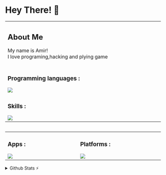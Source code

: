 # Hey There! 👋

<table>
	 <td width="1200px">
	 <h2>About Me</h2>
	        My name is Amir!<br>
		    I love programing,hacking and plying game<br>
 </p>



 </td>
	<tr>
	<td width="1200px">
	<h3>Programming languages :</h3>
	<img align="left" src="https://skillicons.dev/icons?i=html,css,js,php,mysql,react,ts,py" draggable="false"></td>
	</tr>
	<tr>
	<td width="1200px">
	<h3>Skills :</h3>
	<img align="left" src="https://skillicons.dev/icons?i=blender,bootstrap,git,ps,pr,wordpress,linux" draggable="false"></td>
	</tr>
	<table> 


  <table align="center">
	<tr>
		<td width="1200px">
	    <h3>Apps :</h3>
        <img align="left" src="https://skillicons.dev/icons?i=vscode,visualstudio" draggable="false">
		</td>
		<td width="1200px">
	    <h3>Platforms :</h3>
        <img align="left" src="https://skillicons.dev/icons?i=discord,instagram,github" draggable="false">
		</td>
	</tr>
</table>

<details>
  <summary>Github Stats ⚡</summary><br/>
  
  <a href="#">![Github stats](https://github-readme-stats.vercel.app/api?username=AHSharifi&theme=blueberry&count_private=true&hide_border=true&line_height=20)</a>
  <a href="#">![Top Langs](https://github-readme-stats.vercel.app/api/top-langs/?username=AHSharifi&layout=compact&theme=blueberry&count_private=true&hide_border=true)</a>
</details>
